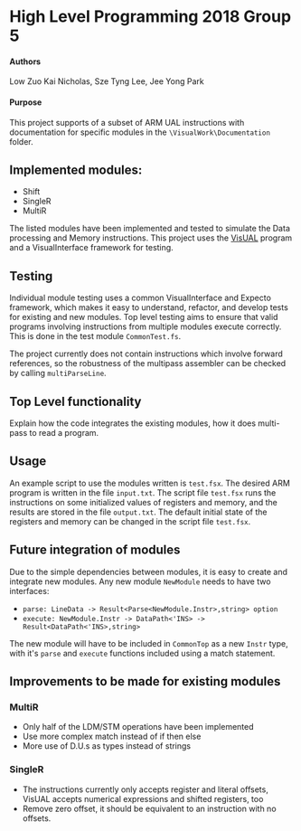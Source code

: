 # High Level Programming 2018 Group 5
#### Authors
Low Zuo Kai Nicholas, Sze Tyng Lee, Jee Yong Park

#### Purpose
This project supports of a subset of ARM UAL instructions with documentation for specific modules in the `\VisualWork\Documentation` folder.

## Implemented modules:
- Shift
- SingleR
- MultiR

The listed modules have been implemented and tested to simulate the Data processing and Memory instructions. This project uses the [VisUAL](https://salmanarif.bitbucket.io/visual/index.html) program and a VisualInterface framework for testing. 

## Testing
Individual module testing uses a common VisualInterface and Expecto framework, which makes it easy to understand, refactor, and develop tests for existing and new modules. Top level testing aims to ensure that valid programs involving instructions from multiple modules execute correctly. This is done in the test module `CommonTest.fs`.

The project currently does not contain instructions which involve forward references, so the robustness of the multipass assembler can be checked by calling `multiParseLine`.

## Top Level functionality
Explain how the code integrates the existing modules, how it does multi-pass to read a program.

## Usage
An example script to use the modules written is `test.fsx`. The desired ARM program is written in the file `input.txt`. The script file `test.fsx` runs the instructions on some initialized values of registers and memory, and the results are stored in the file `output.txt`. The default initial state of the registers and memory can be changed in the script file `test.fsx`. 

## Future integration of modules
Due to the simple dependencies between modules, it is easy to create and integrate new modules. Any new module `NewModule` needs to have two interfaces:
- `parse: LineData -> Result<Parse<NewModule.Instr>,string> option`
- `execute: NewModule.Instr -> DataPath<'INS> -> Result<DataPath<'INS>,string>`

The new module will have to be included in `CommonTop` as a new `Instr` type, with it's `parse` and `execute` functions included using a match statement.

## Improvements to be made for existing modules
### MultiR 
- Only half of the LDM/STM operations have been implemented
- Use more complex match instead of if then else
- More use of D.U.s as types instead of strings

### SingleR
- The instructions currently only accepts register and literal offsets, VisUAL accepts numerical expressions and shifted registers, too
- Remove zero offset, it should be equivalent to an instruction with no offsets.
